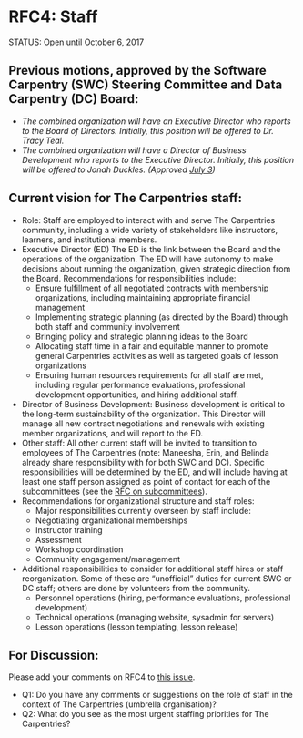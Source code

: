 # RFC4: Staff

STATUS: Open until October 6, 2017

## Previous motions, approved by the Software Carpentry (SWC) Steering Committee and Data Carpentry (DC) Board: 
* *The combined organization will have an Executive Director who reports to the Board of Directors. Initially, this 
position will be offered to Dr. Tracy Teal.* 
* *The combined organization will have a Director of Business Development who reports to the Executive Director. 
Initially, this position will be offered to Jonah Duckles. 
(Approved [July 3](https://github.com/swcarpentry/board/blob/master/minutes/minutes-2017-07-03.md))*

## Current vision for The Carpentries staff:
* Role: Staff are employed to interact with and serve The Carpentries community, including a wide variety of stakeholders 
like instructors, learners, and institutional members.
* Executive Director (ED) The ED is the link between the Board and the operations of the organization. The ED will have 
autonomy to make decisions about running the organization, given strategic direction from the Board. Recommendations for 
responsibilities include:
  * Ensure fulfillment of all negotiated contracts with membership organizations, including maintaining appropriate 
  financial management
  * Implementing strategic planning (as directed by the Board) through both staff and community involvement
  * Bringing policy and strategic planning ideas to the Board
  * Allocating staff time in a fair and equitable manner to promote general Carpentries activities as well as targeted 
  goals of lesson organizations
  * Ensuring human resources requirements for all staff are met, including regular performance evaluations, professional 
  development opportunities, and hiring additional staff.
* Director of Business Development: Business development is critical to the long-term sustainability of the organization. 
This Director will manage all new contract negotiations and renewals with existing member organizations, and will report 
to the ED.
* Other staff: All other current staff will be invited to transition to employees of The Carpentries 
(note: Maneesha, Erin, and Belinda already share responsibility with for both SWC and DC). Specific responsibilities will 
be determined by the ED, and will include having at least one staff person assigned as point of contact for each of the 
subcommittees (see the [RFC on subcommittees](RFCs/RFC6.md)).
* Recommendations for organizational structure and staff roles:
  * Major responsibilities currently overseen by staff include:
  * Negotiating organizational memberships
  * Instructor training
  * Assessment
  * Workshop coordination
  * Community engagement/management
* Additional responsibilities to consider for additional staff hires or staff reorganization.  Some of these are 
“unofficial” duties for current SWC or DC staff; others are done by volunteers from the community.
  * Personnel operations (hiring, performance evaluations, professional development)
  * Technical operations (managing website, sysadmin for servers)
  * Lesson operations (lesson templating, lesson release)

## For Discussion:

Please add your comments on RFC4 to [this issue](#4).
* Q1: Do you have any comments or suggestions on the role of staff in the context of The Carpentries (umbrella organisation)?
* Q2: What do you see as the most urgent staffing priorities for The Carpentries? 

